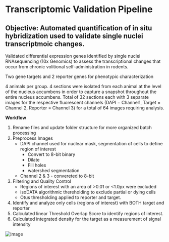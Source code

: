 # Transcriptomic Validation Pipeline

## Objective: Automated quantification of in situ hybridization used to validate single nuclei transcriptmoic changes.

Validated differential expression genes identified by single nuclei RNAsequencing (10x Genomics) to assess the transcriptional changes that occur from chronic volitional self-administration in rodents. 

Two gene targets and 2 reporter genes for phenotypic characterization

4 animals per group. 4 sections were isolated from each animal at the level of the nucleus accumbens in order to capture a snapshot throughout the entire nucleus accumbens. Total of 32 sections each with 3 separate images for the respective fluorescent channels (DAPI = Channel1, Target = Channel 2, Reporter = Channel 3) for a total of 64 images requiring analysis. 

**Workflow**

1. Rename files and update folder structure for more organized batch processing
2. Preprocess Images
    - DAPI channel used for nuclear mask, segmentation of cells to define region of interest
        - Convert to 8-bit binary
        - Dilate
        - Fill holes
        - watershed segmentation
    - Channel 2 & 3 - convereted to 8-bit 
3. Filtering and Quality Control
    - Regions of interest with an area of >0.01 or <1.0px were excluded
    - isoDATA algorithmic thereholding to exclude partial or dying cells
    - Otus thresholding applied to reporter and target.
4. Identify and analyze only cells (regions of interest) with BOTH target and reporter
5. Calculated linear Threshold Overlap Score to identify regions of interest.
6. Calculated integrated density for the target as a measurement of signal intensity

![image](images/Fig4.tif)